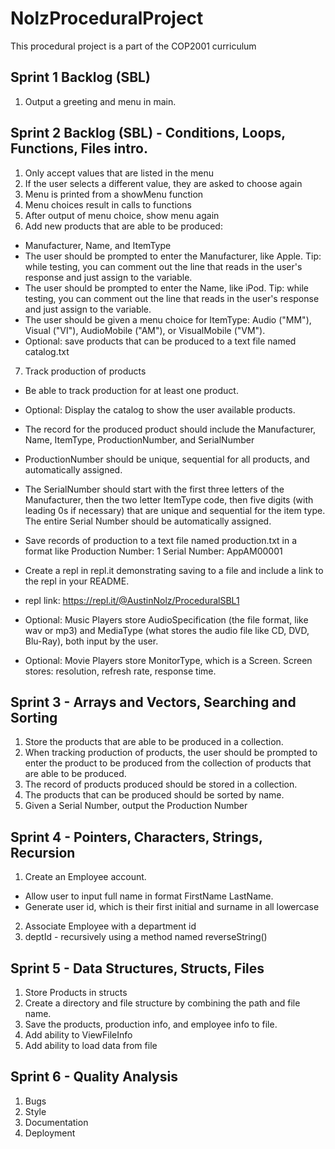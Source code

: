 # NolzProceduralProject

  This procedural project is a part of the COP2001 curriculum

## Sprint 1 Backlog (SBL)

  1. Output a greeting and menu in main.
  
## Sprint 2 Backlog (SBL) - Conditions, Loops, Functions, Files intro. 

1. Only accept values that are listed in the menu
2. If the user selects a different value, they are asked to choose again
3. Menu is printed from a showMenu function
4. Menu choices result in calls to functions
5. After output of menu choice, show menu again
6. Add new products that are able to be produced:
- Manufacturer, Name, and ItemType 
- The user should be prompted to enter the Manufacturer, like Apple. Tip: while testing, you can comment out the line that reads in the user's response and just assign to the variable. 
- The user should be prompted to enter the Name, like iPod. Tip: while testing, you can comment out the line that reads in the user's response and just assign to the variable.
- The user should be given a menu choice for ItemType: Audio ("MM"), Visual ("VI"), AudioMobile ("AM"), or VisualMobile ("VM").
- Optional: save products that can be produced to a text file named catalog.txt
7. Track production of products
- Be able to track production for at least one product. 
- Optional: Display the catalog to show the user available products. 
- The record for the produced product should include the Manufacturer, Name, ItemType, ProductionNumber, and SerialNumber 
- ProductionNumber should be unique, sequential for all products, and automatically assigned.
- The SerialNumber should start with the first three letters of the Manufacturer, then the two letter ItemType code, then five digits (with leading 0s if necessary) that are unique and sequential for the item type. The entire Serial Number should be automatically assigned. 
- Save records of production to a text file named production.txt in a format like Production Number: 1 Serial Number: AppAM00001
- Create a repl in repl.it demonstrating saving to a file and include a link to the repl in your README.
- repl link: https://repl.it/@AustinNolz/ProceduralSBL1

- Optional: Music Players store AudioSpecification (the file format, like wav or mp3) and MediaType (what stores the audio file like CD, DVD, Blu-Ray), both input by the user.
- Optional: Movie Players store MonitorType, which is a Screen.
Screen stores: resolution, refresh rate, response time.

## Sprint 3 - Arrays and Vectors, Searching and Sorting

1. Store the products that are able to be produced in a collection.
2. When tracking production of products, the user should be prompted to enter the product to be produced from the collection of products that are able to be produced.
3. The record of products produced should be stored in a collection.
4. The products that can be produced should be sorted by name.
5. Given a Serial Number, output the Production Number  

## Sprint 4 - Pointers, Characters, Strings, Recursion

1. Create an Employee account. 
- Allow user to input full name in format FirstName LastName.  
- Generate user id, which is their first initial and surname in all lowercase
2. Associate Employee with a department id
3. deptId - recursively using a method named reverseString()    

## Sprint 5 - Data Structures, Structs, Files

1. Store Products in structs
2. Create a directory and file structure by combining the path and file name. 
3. Save the products, production info, and employee info to file.  
4. Add ability to ViewFileInfo
5. Add ability to load data from file

## Sprint 6 - Quality Analysis

1. Bugs
2. Style
3. Documentation
4. Deployment
